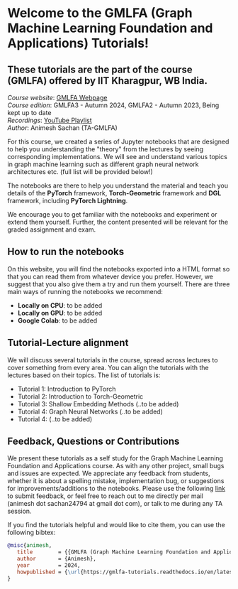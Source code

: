 Welcome to the GMLFA (Graph Machine Learning Foundation and Applications) Tutorials!
===========================================

These tutorials are the part of the course (GMLFA) offered by IIT Kharagpur, WB India.
-------------------------------------------

*Course website*: [GMLFA Webpage](<https://ainimesh.github.io/gmlfa_autumn_2024/>)</br>
*Course edition*: GMLFA3 - Autumn 2024, GMLFA2 - Autumn 2023, Being kept up to date</br>
*Recordings*: [YouTube Playlist](<https://youtube.com/playlist?list=PLCFRu9YAKK39_kwJlmAWF_SLkURYi8vDF&si=ZcrgDvGvk6zAmgvV>)</br>
*Author*: Animesh Sachan (TA-GMLFA)

For this course, we created a series of Jupyter notebooks that are designed to help you understanding the "theory" from the lectures by seeing corresponding implementations.
We will see and understand various topics in graph machine learning such as different graph neural network architectures etc. (full list will be provided below!)

The notebooks are there to help you understand the material and teach you details of the **PyTorch** framework, **Torch-Geometric** framework and **DGL** framework, including **PyTorch Lightning**.

We encourage you to get familiar with the notebooks and experiment or extend them yourself.
Further, the content presented will be relevant for the graded assignment and exam.

How to run the notebooks
------------------------

On this website, you will find the notebooks exported into a HTML format so that you can read them from whatever device you prefer. However, we suggest that you also give them a try and run them yourself. There are three main ways of running the notebooks we recommend:
- **Locally on CPU**: to be added
- **Locally on GPU**: to be added
- **Google Colab**: to be added

Tutorial-Lecture alignment
--------------------------

We will discuss several tutorials in the course, spread across lectures to cover something from every area. You can align the tutorials with the lectures based on their topics. The list of tutorials is:

- Tutorial 1: Introduction to PyTorch
- Tutorial 2: Introduction to Torch-Geometric
- Tutorial 3: Shallow Embedding Methods (..to be added)
- Tutorial 4: Graph Neural Networks (..to be added)
- Tutorial 4: (..to be added)



Feedback, Questions or Contributions
------------------------------------

We present these tutorials as a self study for the Graph Machine Learning Foundation and Applications course. As with any other project, small bugs and issues are expected. We appreciate any feedback from students, whether it is about a spelling mistake, implementation bug, or suggestions for improvements/additions to the notebooks. Please use the following [link](https://docs.google.com/document/d/1pAxJLKn_4kl6oPOcM0SI10wI2Av5rrs1wG3ZQ-MECgo/edit?usp=sharing) to submit feedback, or feel free to reach out to me directly per mail (animesh dot sachan24794 at gmail dot com), or talk to me during any TA session.

If you find the tutorials helpful and would like to cite them, you can use the following bibtex:
```bibtex
@misc{animesh,
   title        = {{GMLFA (Graph Machine Learning Foundation and Applications) Tutorials}},
   author       = {Animesh},
   year         = 2024,
   howpublished = {\url{https://gmlfa-tutorials.readthedocs.io/en/latest/}}
}
```
